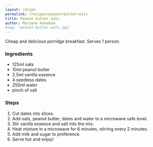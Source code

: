```yaml
---
layout: recipe
permalink: /recipes/peanut+butter+oats
title: Peanut butter oats
author: Mariené Hanekom
#img: "peanut-butter-oats.jpg"
---
```


Cheap and delicious porridge breakfast.
Serves 1 person.

### Ingredients

- 125ml oats
- 10ml peanut butter
- 2.5ml vanilla essence
- 4 seedless dates
- 250ml water
- pinch of salt

### Steps

1. Cut dates into slices.
2. Add oats, peanut butter, dates and water to a microwave safe bowl.
3. Stir vanilla essence and salt into the mix.
4. Heat mixture in a microwave for 6 minutes, stirring every 2 minutes.
5. Add milk and sugar to preference.
6. Serve hot and enjoy!
